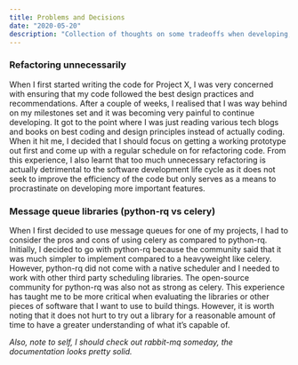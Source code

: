```yaml
---
title: Problems and Decisions
date: "2020-05-20"
description: "Collection of thoughts on some tradeoffs when developing, don't hate but appreciate!!"
---
```


### Refactoring unnecessarily 
When I first started writing the code for Project X, I was very concerned with ensuring that my code followed the best design practices and recommendations. After a couple of weeks, I realised that I was way behind on my milestones set and it was becoming very painful to continue developing. It got to the point where I was just reading various tech blogs and books on best coding and design principles instead of actually coding. When it hit me, I decided that I should focus on getting a working prototype out first and come up with a regular schedule on for refactoring code. From this experience, I also learnt that too much unnecessary refactoring is actually detrimental to the software development life cycle as it does not seek to improve the efficiency of the code but only serves as a means to procrastinate on developing more important features. 

### Message queue libraries (python-rq vs celery)
When I first decided to use message queues for one of my projects, I had to consider the pros and cons of using celery as compared to python-rq. Initially, I decided to go with python-rq because the community said that it was much simpler to implement compared to a heavyweight like celery. However, python-rq did not come with a native scheduler and I needed to work with other third party scheduling libraries. The open-source community for python-rq was also not as strong as celery. This experience has taught me to be more critical when evaluating the libraries or other pieces of software that I want to use to build things. However, it is worth noting that it does not hurt to try out a library for a reasonable amount of time to have a greater understanding of what it’s capable of.

<i>Also, note to self, I should check out rabbit-mq someday, the documentation looks pretty solid.<i>
